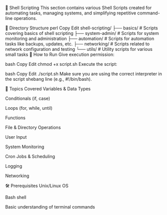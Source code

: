 🐚 Shell Scripting
This section contains various Shell Scripts created for automating tasks, managing systems, and simplifying repetitive command-line operations.

📂 Directory Structure
perl
Copy
Edit
shell-scripting/
├── basics/           # Scripts covering basics of shell scripting
├── system-admin/     # Scripts for system monitoring and administration
├── automation/       # Scripts for automation tasks like backups, updates, etc.
├── networking/       # Scripts related to network configuration and testing
└── utils/            # Utility scripts for various small tasks
🚀 How to Run
Give execution permission:

bash
Copy
Edit
chmod +x script.sh
Execute the script:

bash
Copy
Edit
./script.sh
Make sure you are using the correct interpreter in the script shebang line (e.g., #!/bin/bash).

📌 Topics Covered
Variables & Data Types

Conditionals (if, case)

Loops (for, while, until)

Functions

File & Directory Operations

User Input

System Monitoring

Cron Jobs & Scheduling

Logging

Networking

🛠 Prerequisites
Unix/Linux OS

Bash shell

Basic understanding of terminal commands
